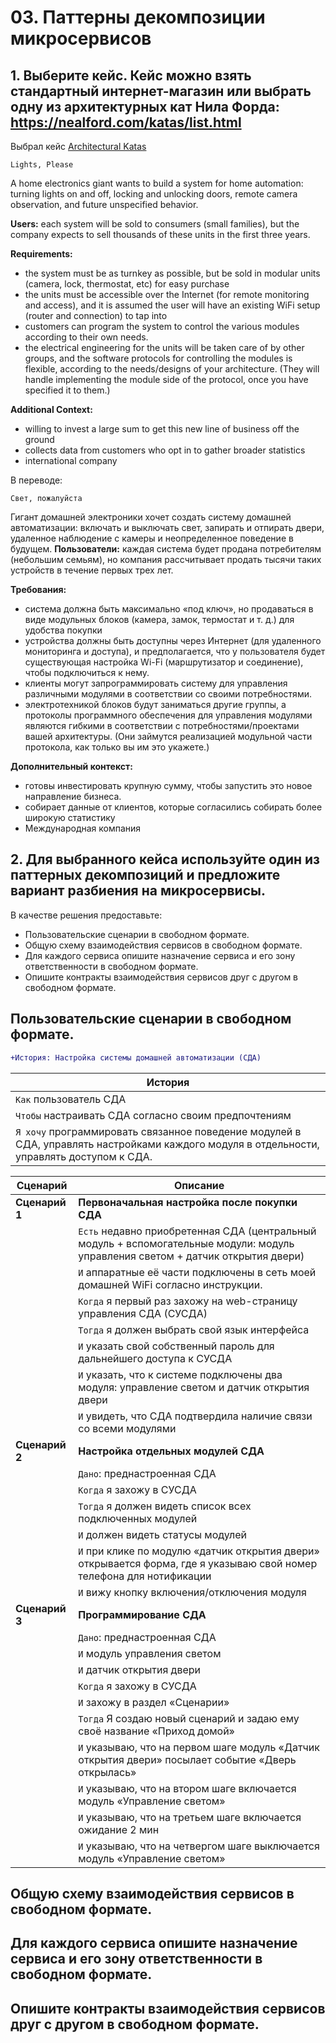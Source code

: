 # 03. Паттерны декомпозиции микросервисов

## 1. Выберите кейс. Кейс можно взять стандартный интернет-магазин или выбрать одну из архитектурных кат Нила Форда: https://nealford.com/katas/list.html

Выбрал кейс [Architectural Katas](https://nealford.com/katas/kata?id=LightsPlease)

`Lights, Please`

A home electronics giant wants to build a system for home automation: turning lights on and off, locking and unlocking doors, remote camera observation, and future unspecified behavior.


**Users:**
each system will be sold to consumers (small families), but the company expects to sell thousands of these units in the first three years.

**Requirements:**
- the system must be as turnkey as possible, but be sold in modular units (camera, lock, thermostat, etc) for easy purchase
- the units must be accessible over the Internet (for remote monitoring and access), and it is assumed the user will have an existing WiFi setup (router and connection) to tap into
- customers can program the system to control the various modules according to their own needs.
- the electrical engineering for the units will be taken care of by other groups, and the software protocols for controlling the modules is flexible, according to the needs/designs of your architecture. (They will handle implementing the module side of the protocol, once you have specified it to them.)

**Additional Context:**
- willing to invest a large sum to get this new line of business off the ground
- collects data from customers who opt in to gather broader statistics
- international company

В переводе:

`Свет, пожалуйста`

Гигант домашней электроники хочет создать систему домашней автоматизации: включать и выключать свет, запирать и отпирать двери, удаленное наблюдение с камеры и неопределенное поведение в будущем.
**Пользователи:**
каждая система будет продана потребителям (небольшим семьям), но компания рассчитывает продать тысячи таких устройств в течение первых трех лет.

**Требования:**
-	система должна быть максимально «под ключ», но продаваться в виде модульных блоков (камера, замок, термостат и т. д.) для удобства покупки
-	устройства должны быть доступны через Интернет (для удаленного мониторинга и доступа), и предполагается, что у пользователя будет существующая настройка Wi-Fi (маршрутизатор и соединение), чтобы подключиться к нему.
-	клиенты могут запрограммировать систему для управления различными модулями в соответствии со своими потребностями.
-	электротехникой блоков будут заниматься другие группы, а протоколы программного обеспечения для управления модулями являются гибкими в соответствии с потребностями/проектами вашей архитектуры. (Они займутся реализацией модульной части протокола, как только вы им это укажете.)

**Дополнительный контекст:**
-	готовы инвестировать крупную сумму, чтобы запустить это новое направление бизнеса.
-	собирает данные от клиентов, которые согласились собирать более широкую статистику
-	Международная компания



## 2. Для выбранного кейса используйте один из паттерных декомпозиций и предложите вариант разбиения на микросервисы.
В качестве решения предоставьте:
- Пользовательские сценарии в свободном формате.
- Общую схему взаимодействия сервисов в свободном формате.
- Для каждого сервиса опишите назначение сервиса и его зону ответственности в свободном формате.
- Опишите контракты взаимодействия сервисов друг с другом в свободном формате.


## Пользовательские сценарии в свободном формате.

```diff
+История: Настройка системы домашней автоматизации (СДА)
```
|История|
|-|
|`Как` пользователь СДА|
|`Чтобы` настраивать СДА согласно своим предпочтениям|
|`Я хочу` программировать связанное поведение модулей в СДА, управлять настройками каждого модуля в отдельности, управлять доступом к СДА.|

|Сценарий|Описание|
|-|-|
|**Сценарий 1** | **Первоначальная настройка после покупки СДА**|
||`Есть` недавно приобретенная СДА (центральный модуль + вспомогательные модули: модуль управления светом + датчик открытия двери)|
||`И` аппаратные её части подключены в сеть моей домашней WiFi согласно инструкции.|
||`Когда` я первый раз захожу на web-страницу управления СДА (СУСДА)|
||`Тогда` я должен выбрать свой язык интерфейса|
||`И` указать свой собственный пароль для дальнейшего доступа к СУСДА|
||`И` указать, что к системе подключены два модуля: управление светом и датчик открытия двери|
||`И` увидеть, что СДА подтвердила наличие связи со всеми модулями|
|**Сценарий 2** |**Настройка отдельных модулей СДА**|
||`Дано`: преднастроенная СДА|
||`Когда` я захожу в СУСДА|
||`Тогда` я должен видеть список всех подключенных модулей|
||`И` должен видеть статусы модулей|
||`И` при клике по модулю «датчик открытия двери» открывается форма, где я указываю свой номер телефона для нотификации|
||`И` вижу кнопку включения/отключения модуля|
|**Сценарий 3** |**Программирование СДА**|
||`Дано`: преднастроенная СДА|
||`И` модуль управления светом|
||`И` датчик открытия двери|
||`Когда` я захожу в СУСДА|
||`И` захожу в раздел «Сценарии» |
||`Тогда` Я создаю новый сценарий и задаю ему своё название «Приход домой»|
||`И` указываю, что на первом шаге модуль «Датчик открытия двери» посылает событие «Дверь открылась»|
||`И` указываю, что на втором шаге включается модуль «Управление светом» |
||`И` указываю, что на третьем шаге включается ожидание 2 мин|
||`И` указываю, что на четвергом шаге выключается модуль «Управление светом» |



## Общую схему взаимодействия сервисов в свободном формате.
## Для каждого сервиса опишите назначение сервиса и его зону ответственности в свободном формате.
## Опишите контракты взаимодействия сервисов друг с другом в свободном формате.


